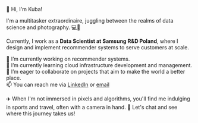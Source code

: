 <!--
**kklczk/kklczk** is a ✨ _special_ ✨ repository because its `README.md` (this file) appears on your GitHub profile.

Here are some ideas to get you started:

- 🔭 I’m currently working on ...
- 🌱 I’m currently learning ...
- 👯 I’m looking to collaborate on ...
- 🤔 I’m looking for help with ...
- 💬 Ask me about ...
- 📫 How to reach me: ...
- 😄 Pronouns: ...
- ⚡ Fun fact: ...
-->

👋 Hi, I'm Kuba!

I'm a multitasker extraordinaire, juggling between the realms of data science and photography. 💻📸

Currently, I work as a **Data Scientist at Samsung R&D Poland**, where I design and implement recommender systems to serve customers at scale.

🔭 I’m currently working on recommender systems.  
🌱 I’m currently learning cloud infrastructure development and management.  
👯 I’m eager to collaborate on projects that aim to make the world a better place.  
📫 You can reach me via [LinkedIn](https://www.linkedin.com/in/jakubkoloczek) or [email](mailto:koloczek.jakub@gmail.com)  

✈️ When I'm not immersed in pixels and algorithms, you'll find me indulging in sports and travel, often with a camera in hand.
🚀 Let's chat and see where this journey takes us!
